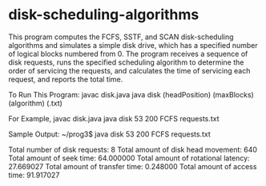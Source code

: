 # disk-scheduling-algorithms

This program computes the FCFS, SSTF, and SCAN disk-scheduling algorithms and simulates a
simple disk drive, which has a specified number of logical blocks numbered from 0.
The program receives a sequence of disk requests, runs the specified scheduling algorithm
to determine the order of servicing the requests, and calculates the time of servicing
each request, and reports the total time.


To Run This Program:
javac disk.java
java disk (headPosition) (maxBlocks) (algorithm) (.txt)

For Example,
javac disk.java
java disk 53 200 FCFS requests.txt


Sample Output:
~/prog3$ java disk 53 200 FCFS requests.txt

Total number of disk requests: 8
Total amount of disk head movement: 640
Total amount of seek time: 64.000000
Total amount of rotational latency: 27.669027
Total amount of transfer time: 0.248000
Total amount of access time: 91.917027
